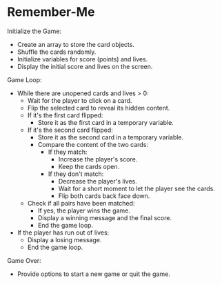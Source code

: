 # Remember-Me

Initialize the Game:
- Create an array to store the card objects.
- Shuffle the cards randomly.
- Initialize variables for score (points) and lives.
- Display the initial score and lives on the screen.

Game Loop:
- While there are unopened cards and lives > 0:
    - Wait for the player to click on a card.
    - Flip the selected card to reveal its hidden content.
    - If it's the first card flipped:
        - Store it as the first card in a temporary variable.
    - If it's the second card flipped:
        - Store it as the second card in a temporary variable.
        - Compare the content of the two cards:
            - If they match:
                - Increase the player's score.
                - Keep the cards open.
            - If they don't match:
                - Decrease the player's lives.
                - Wait for a short moment to let the player see the cards.
                - Flip both cards back face down.
    - Check if all pairs have been matched:
        - If yes, the player wins the game.
        - Display a winning message and the final score.
        - End the game loop.
- If the player has run out of lives:
    - Display a losing message.
    - End the game loop.

Game Over:
- Provide options to start a new game or quit the game.
